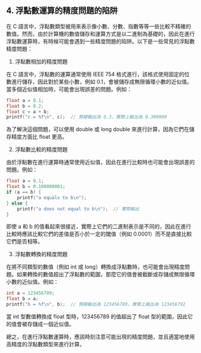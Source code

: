 ## 4. 浮點數運算的精度問題的陷阱

在 C 語言中，浮點數類型被用來表示像小數、分數、指數等等一些比較不精確的數值。然而，由於計算機的數值儲存和運算方式是以二進制為基礎的，因此在進行浮點數運算時，有時候可能會遇到一些精度問題的陷阱。以下是一些常見的浮點數精度問題：

1. 浮點數相加的精度問題

在 C 語言中，浮點數的運算通常使用 IEEE 754 格式進行，該格式使用固定的位數進行儲存，因此對於某些小數，例如 0.1，會被儲存成無限循環小數的近似值。當多個近似值相加時，可能會出現誤差的問題。例如：

```c
float a = 0.1;
float b = 0.2;
float c = a + b;
printf("c = %f\n", c);  // 預期輸出為 0.3，實際上輸出為 0.300000
```

為了解決這個問題，可以使用 double 或 long double 來進行計算，因為它們在儲存精度方面比 float 更高。

2. 浮點數比較的精度問題

由於浮點數在進行運算時通常使用近似值，因此在進行比較時也可能會出現誤差的問題。例如：

```c
float a = 0.1;
float b = 0.100000001;
if (a == b) {
    printf("a equals to b\n");
} else {
    printf("a does not equal to b\n");  // 實際輸出
}
```

即使 a 和 b 的值看起來很接近，實際上它們的二進制表示是不同的，因此在進行比較時應該比較它們的差值是否小於一定的閾值（例如 0.0001）而不是直接比較它們是否相等。

3. 浮點數轉換的精度問題

在將不同類型的數值（例如 int 或 long）轉換成浮點數時，也可能會出現精度問題。如果轉換的數值超出了浮點數的範圍，那麼它的值會被截斷或存儲成無限循環小數的近似值。例如：

```c
int a = 123456789;
float b = a;
printf("b = %f\n", b);  // 預期輸出為 123456789，實際上輸出為 123456792
```

當 int 型數值轉換成 float 型時，123456789 的值超出了 float 型的範圍，因此它的值會被存儲成一個近似值。

總之，在進行浮點數運算時，應該時刻注意可能出現的精度問題，並且適當地使用高精度的浮點數類型來進行計算。